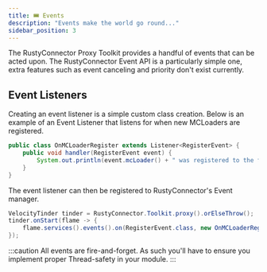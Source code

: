 ```yaml
---
title: 🎟️ Events
description: "Events make the world go round..."
sidebar_position: 3
---
```


The RustyConnector Proxy Toolkit provides a handful of events that can be acted upon.
The RustyConnector Event API is a particularly simple one, extra features such as event canceling and priority don't exist currently. 

## Event Listeners
Creating an event listener is a simple custom class creation. Below is an example of an Event Listener that
listens for when new MCLoaders are registered.
```java title="OnMCLoaderRegister.java"
public class OnMCLoaderRegister extends Listener<RegisterEvent> {
    public void handler(RegisterEvent event) {
        System.out.println(event.mcLoader() + " was registered to the family "+event.family().id());
    }
}
```
The event listener can then be registered to RustyConnector's Event manager.
```java title="Proxy Plugin"
VelocityTinder tinder = RustyConnector.Toolkit.proxy().orElseThrow();
tinder.onStart(flame -> {
    flame.services().events().on(RegisterEvent.class, new OnMCLoaderRegister());
});
```

:::caution
All events are fire-and-forget. As such you'll have to ensure you implement proper Thread-safety in your module.
:::

